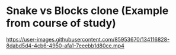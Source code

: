 # Snake vs Blocks clone (Example from course of study)
https://user-images.githubusercontent.com/85953670/134116828-8dabd5d4-4cb6-4950-afa1-7eeebb1d80ce.mp4
